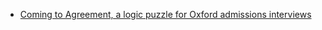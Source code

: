 * [Coming to Agreement, a logic puzzle for Oxford admissions interviews](http://jdh.hamkins.org/coming-to-agreement-logic-puzzle/)